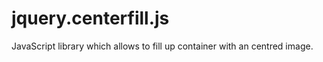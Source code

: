 jquery.centerfill.js
====================

JavaScript library which allows to fill up container with an centred image.